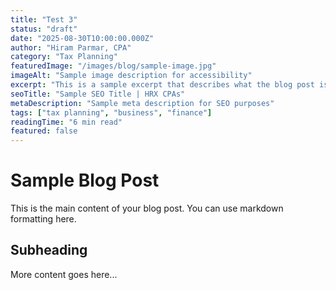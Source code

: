 ```yaml
---
title: "Test 3"
status: "draft"
date: "2025-08-30T10:00:00.000Z"
author: "Hiram Parmar, CPA"
category: "Tax Planning"
featuredImage: "/images/blog/sample-image.jpg"
imageAlt: "Sample image description for accessibility"
excerpt: "This is a sample excerpt that describes what the blog post is about."
seoTitle: "Sample SEO Title | HRX CPAs"
metaDescription: "Sample meta description for SEO purposes"
tags: ["tax planning", "business", "finance"]
readingTime: "6 min read"
featured: false
---
```


# Sample Blog Post

This is the main content of your blog post. You can use markdown formatting here.

## Subheading

More content goes here...
